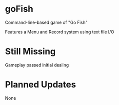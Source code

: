 # goFish
Command-line-based game of "Go Fish"

Features a Menu and Record system using text file I/O

# Still Missing
Gameplay passed initial dealing

# Planned Updates
None
